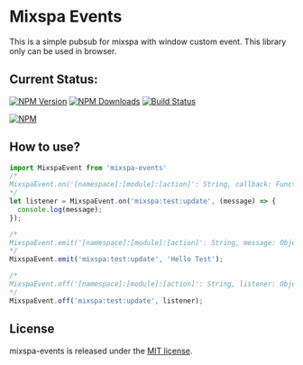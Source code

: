 # Mixspa Events
This is a simple pubsub for mixspa with window custom event. This library only can be used in browser.

## Current Status:

[![NPM Version](https://img.shields.io/npm/v/@mixspa/events.svg)](https://npmjs.org/package/@mixspa/events)
[![NPM Downloads](https://img.shields.io/npm/dm/@mixspa/events.svg)](https://npmjs.org/package/@mixspa/events)
[![Build Status](https://circleci.com/gh/mixspa/mixspa-events.svg?style=svg)](https://circleci.com/gh/mixspa/mixspa-events)

[![NPM](https://nodei.co/npm/@mixspa/events.png?downloads=true&downloadRank=true&stars=true)](https://nodei.co/npm/@mixspa/events/)

## How to use?

```js
import MixspaEvent from 'mixspa-events'
/*
MixspaEvent.on('[namespace]:[module]:[action]': String, callback: Function) : Listener;
*/
let listener = MixspaEvent.on('mixspa:test:update', (message) => {
  console.log(message);
});

/*
MixspaEvent.emit('[namespace]:[module]:[action]': String, message: Object);
*/
MixspaEvent.emit('mixspa:test:update', 'Hello Test');

/*
MixspaEvent.off('[namespace]:[module]:[action]': String, listener: Object);
*/
MixspaEvent.off('mixspa:test:update', listener);
```

## License

mixspa-events is released under the [MIT license](https://github.com/mixspa/mixspa-events/blob/master/LICENSE).
